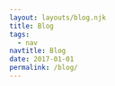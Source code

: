 ```yaml
---
layout: layouts/blog.njk
title: Blog
tags:
  - nav
navtitle: Blog
date: 2017-01-01
permalink: /blog/
---
```

